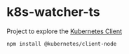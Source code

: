 # k8s-watcher-ts

Project to explore the [Kubernetes Client](https://github.com/kubernetes-client/javascript)

```
npm install @kubernetes/client-node
```
